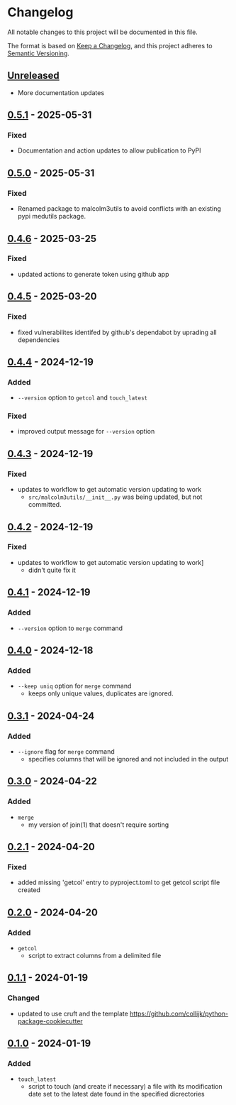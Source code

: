 # Changelog
All notable changes to this project will be documented in this file.

The format is based on [Keep a Changelog](https://keepachangelog.com/en/1.0.0/), and this project adheres to [Semantic Versioning](https://semver.org/spec/v2.0.0.html).

## [Unreleased]
- More documentation updates

## [0.5.1] - 2025-05-31
### Fixed
- Documentation and action updates to allow publication to PyPI

## [0.5.0] - 2025-05-31
### Fixed
- Renamed package to malcolm3utils to avoid conflicts with an existing pypi medutils package.

## [0.4.6] - 2025-03-25
### Fixed
- updated actions to generate token using github app

## [0.4.5] - 2025-03-20
### Fixed
- fixed vulnerabilites identifed by github's dependabot by uprading all dependencies

## [0.4.4] - 2024-12-19
### Added
- `--version` option to `getcol` and `touch_latest`

### Fixed
- improved output message for `--version` option

## [0.4.3] - 2024-12-19
### Fixed
- updates to workflow to get automatic version updating to work
  - `src/malcolm3utils/__init__.py` was being updated, but not committed.

## [0.4.2] - 2024-12-19
### Fixed
- updates to workflow to get automatic version updating to work]
  - didn't quite fix it

## [0.4.1] - 2024-12-19
### Added
- `--version` option to `merge` command

## [0.4.0] - 2024-12-18
### Added
- `--keep uniq` option for `merge` command
  - keeps only unique values, duplicates are ignored.

## [0.3.1] - 2024-04-24
### Added
- `--ignore` flag for `merge` command
  - specifies columns that will be ignored and not included in the output

## [0.3.0] - 2024-04-22
### Added
- `merge`
  - my version of join(1) that doesn't require sorting

## [0.2.1] - 2024-04-20
### Fixed
- added missing 'getcol' entry to pyproject.toml to get getcol script file created

## [0.2.0] - 2024-04-20
### Added
- `getcol`
  - script to extract columns from a delimited file

## [0.1.1] - 2024-01-19
### Changed
- updated to use cruft and the template https://github.com/collijk/python-package-cookiecutter

## [0.1.0] - 2024-01-19
### Added
- `touch_latest`
  - script to touch (and create if necessary) a file
    with its modification date set to the latest date found in the specified dicrectories

[Unreleased]: https://github.com/malcolm-3/malcolm3utils/compare/0.5.1...master
[0.5.1]: https://github.com/malcolm-3/malcolm3utils/compare/0.5.0...0.5.1
[0.5.0]: https://github.com/malcolm-3/malcolm3utils/compare/0.4.6...0.5.0
[0.4.6]: https://github.com/malcolm-3/malcolm3utils/compare/0.4.5...0.4.6
[0.4.5]: https://github.com/malcolm-3/malcolm3utils/compare/0.4.4...0.4.5
[0.4.4]: https://github.com/malcolm-3/malcolm3utils/compare/0.4.3...0.4.4
[0.4.3]: https://github.com/malcolm-3/malcolm3utils/compare/0.4.2...0.4.3
[0.4.2]: https://github.com/malcolm-3/malcolm3utils/compare/0.4.1...0.4.2
[0.4.1]: https://github.com/malcolm-3/malcolm3utils/compare/0.4.0...0.4.1
[0.4.0]: https://github.com/malcolm-3/malcolm3utils/compare/0.3.1...0.4.0
[0.3.1]: https://github.com/malcolm-3/malcolm3utils/compare/0.3.0...0.3.1
[0.3.0]: https://github.com/malcolm-3/malcolm3utils/compare/0.2.1...0.3.0
[0.2.1]: https://github.com/malcolm-3/malcolm3utils/compare/0.2.0...0.2.1
[0.2.0]: https://github.com/malcolm-3/malcolm3utils/compare/0.1.1...0.2.0
[0.1.1]: https://github.com/malcolm-3/malcolm3utils/compare/0.1.0...0.1.1
[0.1.0]: https://github.com/malcolm-3/malcolm3utils/tree/0.1.0
